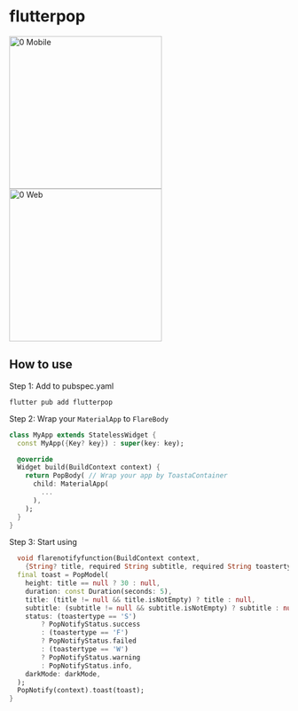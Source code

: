 # flutterpop
<div style="display: flex;">
    <img width="275" alt="0 Mobile" src="https://github.com/Moeed366/flarenotify/assets/101408316/192361ff-e50e-4fec-94c1-f25d2210e89e">
</div>

<div style="display: flex;">
    <img width="275" alt="0 Web" src="https://github.com/Moeed366/flarenotify/assets/101408316/97d8d1f2-cbad-4ab9-8c36-70d152fc407ac">
</div>

## How to use

Step 1: Add to pubspec.yaml

```
flutter pub add flutterpop
```

Step 2: Wrap your `MaterialApp` to `FlareBody`

```dart
class MyApp extends StatelessWidget {
  const MyApp({Key? key}) : super(key: key);

  @override
  Widget build(BuildContext context) {
    return PopBody( // Wrap your app by ToastaContainer
      child: MaterialApp(
        ...
      ),
    );
  }
}
```

Step 3: Start using

```dart
  void flarenotifyfunction(BuildContext context,
    {String? title, required String subtitle, required String toastertype}) {
  final toast = PopModel(
    height: title == null ? 30 : null,
    duration: const Duration(seconds: 5),
    title: (title != null && title.isNotEmpty) ? title : null,
    subtitle: (subtitle != null && subtitle.isNotEmpty) ? subtitle : null,
    status: (toastertype == 'S')
        ? PopNotifyStatus.success
        : (toastertype == 'F')
        ? PopNotifyStatus.failed
        : (toastertype == 'W')
        ? PopNotifyStatus.warning
        : PopNotifyStatus.info,
    darkMode: darkMode,
  );
  PopNotify(context).toast(toast);
}
```
